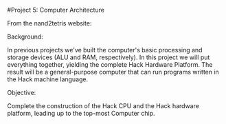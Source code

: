 #Project 5: Computer Architecture

From the nand2tetris website:


Background:

In previous projects we've built the computer's basic processing and storage devices (ALU and RAM, respectively). In this project we will put everything together, yielding the complete Hack Hardware Platform. The result will be a general-purpose computer that can run programs written in the Hack machine language.


Objective:

Complete the construction of the Hack CPU and the Hack hardware platform, leading up to the top-most Computer chip.
